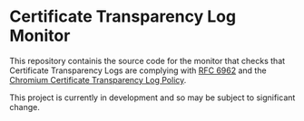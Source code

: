 # Certificate Transparency Log Monitor

This repository containis the source code for the monitor that checks that
Certificate Transparency Logs are complying with [RFC 6962](https://tools.ietf.org/html/rfc6962)
and the [Chromium Certificate Transparency Log Policy](https://github.com/chromium/ct-policy).

This project is currently in development and so may be subject to significant
change.
